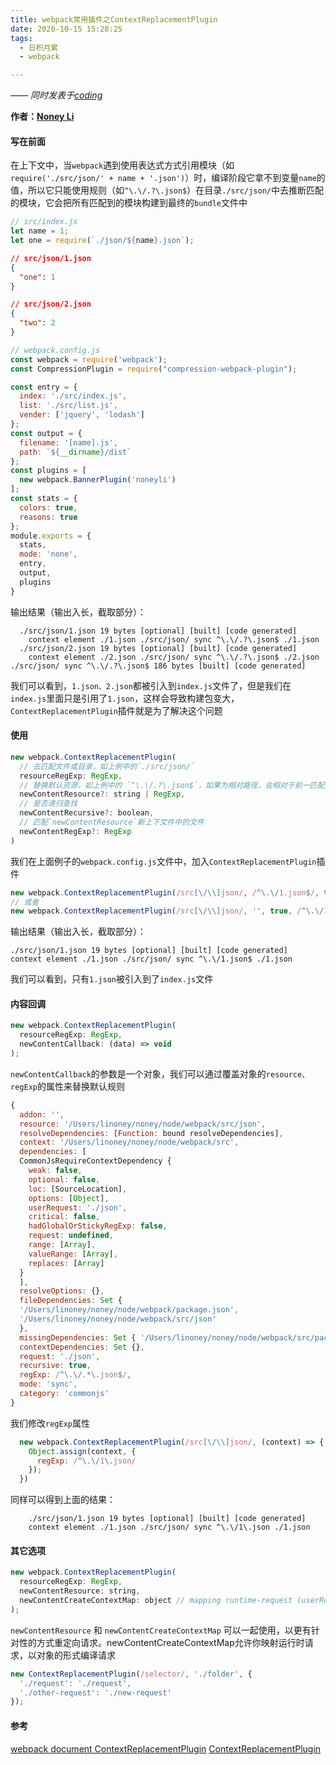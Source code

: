 ```yaml
---
title: webpack常用插件之ContextReplacementPlugin
date: 2020-10-15 15:28:25
tags:
  - 日积月累
  - webpack

---
```


[Noney Li]: https://github.com/noney/ "noneyli"

*—— 同时发表于[coding](http://0kv30q.coding-pages.com/)*

__作者：[Noney Li]__

#### 写在前面

在上下文中，当`webpack`遇到使用表达式方式引用模块（如`require('./src/json/' + name + '.json')`）时，编译阶段它拿不到变量`name`的值，所以它只能使用规则（如`^\.\/.?\.json$`）在目录`./src/json/`中去推断匹配的模块，它会把所有匹配到的模块构建到最终的`bundle`文件中

```javascript
// src/index.js
let name = 1;
let one = require(`./json/${name}.json`);
```

```json
// src/json/1.json
{
  "one": 1
}
```

```json
// src/json/2.json
{
  "two": 2
}
```

<!-- more -->

```javascript
// webpack.config.js
const webpack = require('webpack');
const CompressionPlugin = require("compression-webpack-plugin");

const entry = {
  index: './src/index.js',
  list: './src/list.js',
  vender: ['jquery', 'lodash']
};
const output = {
  filename: '[name].js',
  path: `${__dirname}/dist`
};
const plugins = [
  new webpack.BannerPlugin('noneyli')
];
const stats = {
  colors: true,
  reasons: true
};
module.exports = {
  stats,
  mode: 'none',
  entry,
  output,
  plugins
}
```

输出结果（输出入长，截取部分）：

```shell
  ./src/json/1.json 19 bytes [optional] [built] [code generated]
    context element ./1.json ./src/json/ sync ^\.\/.?\.json$ ./1.json
  ./src/json/2.json 19 bytes [optional] [built] [code generated]
    context element ./2.json ./src/json/ sync ^\.\/.?\.json$ ./2.json
./src/json/ sync ^\.\/.?\.json$ 186 bytes [built] [code generated]
```

我们可以看到，`1.json、2.json`都被引入到`index.js`文件了，但是我们在`index.js`里面只是引用了`1.json`，这样会导致构建包变大，`ContextReplacementPlugin`插件就是为了解决这个问题

#### 使用

```javascript
new webpack.ContextReplacementPlugin(
  // 去匹配文件或目录，如上例中的`./src/json/`
  resourceRegExp: RegExp,
  // 替换默认资源，如上例中的 `^\.\/.?\.json$`，如果为相对路径，会相对于前一匹配资源路径去解析
  newContentResource?: string | RegExp,
  // 是否递归查找
  newContentRecursive?: boolean,
  // 匹配`newContentResource`新上下文件中的文件
  newContentRegExp?: RegExp
)
```

我们在上面例子的`webpack.config.js`文件中，加入`ContextReplacementPlugin`插件

```javascript
new webpack.ContextReplacementPlugin(/src[\/\\]json/, /^\.\/1.json$/, true)
// 或者
new webpack.ContextReplacementPlugin(/src[\/\\]json/, '', true, /^\.\/1.json$/)
```

输出结果（输出入长，截取部分）：

```shell
./src/json/1.json 19 bytes [optional] [built] [code generated]
context element ./1.json ./src/json/ sync ^\.\/1.json$ ./1.json
```

我们可以看到，只有`1.json`被引入到了`index.js`文件

#### 内容回调

```javascript
new webpack.ContextReplacementPlugin(
  resourceRegExp: RegExp,
  newContentCallback: (data) => void
);
```

`newContentCallback`的参数是一个对象，我们可以通过覆盖对象的`resource、regExp`的属性来替换默认规则

```javascript
{
  addon: '',
  resource: '/Users/linoney/noney/node/webpack/src/json',
  resolveDependencies: [Function: bound resolveDependencies],
  context: '/Users/linoney/noney/node/webpack/src',
  dependencies: [
  CommonJsRequireContextDependency {
    weak: false,
    optional: false,
    loc: [SourceLocation],
    options: [Object],
    userRequest: './json',
    critical: false,
    hadGlobalOrStickyRegExp: false,
    request: undefined,
    range: [Array],
    valueRange: [Array],
    replaces: [Array]
  }
  ],
  resolveOptions: {},
  fileDependencies: Set {
  '/Users/linoney/noney/node/webpack/package.json',
  '/Users/linoney/noney/node/webpack/src/json'
  },
  missingDependencies: Set { '/Users/linoney/noney/node/webpack/src/package.json' },
  contextDependencies: Set {},
  request: './json',
  recursive: true,
  regExp: /^\.\/.*\.json$/,
  mode: 'sync',
  category: 'commonjs'
}
```

我们修改`regExp`属性

```javascript
  new webpack.ContextReplacementPlugin(/src[\/\\]json/, (context) => {
    Object.assign(context, {
      regExp: /^\.\/1\.json/
    });
  })
```

同样可以得到上面的结果：

```shell
    ./src/json/1.json 19 bytes [optional] [built] [code generated]
    context element ./1.json ./src/json/ sync ^\.\/1\.json ./1.json
```

#### 其它选项

```javascript
new webpack.ContextReplacementPlugin(
  resourceRegExp: RegExp,
  newContentResource: string,
  newContentCreateContextMap: object // mapping runtime-request (userRequest) to compile-time-request (request)
);
```

`newContentResource` 和 `newContentCreateContextMap` 可以一起使用，以更有针对性的方式重定向请求。newContentCreateContextMap允许你映射运行时请求，以对象的形式编译请求

```javascript
new ContextReplacementPlugin(/selector/, './folder', {
  './request': './request',
  './other-request': './new-request'
});
```

#### 参考

[webpack document ContextReplacementPlugin](https://webpack.js.org/plugins/context-replacement-plugin/)
[ContextReplacementPlugin](https://cloud.tencent.com/developer/section/1477555)

